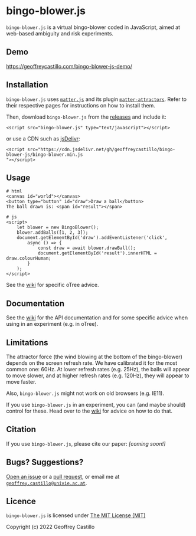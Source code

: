 # bingo-blower.js
`bingo-blower.js` is a virtual bingo-blower coded in JavaScript, aimed at web-based ambiguity and risk experiments.

## Demo
https://geoffreycastillo.com/bingo-blower-js-demo/

## Installation
`bingo-blower.js` uses [`matter.js`](https://github.com/liabru/matter-js) and its plugin [`matter-attractors`](https://github.com/liabru/matter-attractors).
Refer to their respective pages for instructions on how to install them.

Then, download `bingo-blower.js` from the [releases](https://github.com/geoffreycastillo/bingo-blower-js/releases) and include it:
```
<script src="bingo-blower.js" type="text/javascript"></script>
```
or use a CDN such as [jsDelivr](https://www.jsdelivr.com/):
```
<script src="https://cdn.jsdelivr.net/gh/geoffreycastillo/bingo-blower-js/bingo-blower.min.js
"></script>
```

## Usage
```
# html
<canvas id="world"></canvas>
<button type="button" id="draw">Draw a ball</button>
The ball drawn is: <span id="result"></span>

# js
<script>
    let blower = new BingoBlower();
    blower.addBalls([1, 2, 3]);
    document.getElementById('draw').addEventListener('click',
        async () => {
            const draw = await blower.drawBall();
            document.getElementById('result').innerHTML = draw.colourHuman;
        }
    );
</script>
```

See the [wiki](https://github.com/geoffreycastillo/bingo-blower-js/wiki/Advice-for-oTree) for specific oTree advice.

## Documentation

See the [wiki](https://github.com/geoffreycastillo/bingo-blower-js/wiki) for the API documentation and for some specific advice when using in an experiment (e.g. in oTree).

## Limitations

The attractor force (the wind blowing at the bottom of the bingo-blower) depends on the screen refresh rate.
We have calibrated it for the most common one: 60Hz. 
At lower refresh rates (e.g. 25Hz), the balls will appear to move slower, and at higher refresh rates (e.g. 120Hz), they will appear to move faster.

Also, `bingo-blower.js` might not work on old browsers (e.g. IE11).

If you use `bingo-blower.js` in an experiment, you can (and maybe should) control for these.
Head over to the [wiki](https://github.com/geoffreycastillo/bingo-blower-js/wiki/Using-bingo-blower.js-in-an-experiment) for advice on how to do that.

## Citation
If you use `bingo-blower.js`, please cite our paper: _[coming soon!]_

## Bugs? Suggestions?

[Open an issue](https://github.com/geoffreycastillo/bingo-blower-js/issues) or a [pull request](https://github.com/geoffreycastillo/bingo-blower-js/pulls), or email me at [`geoffrey.castillo@univie.ac.at`](mailto:geoffrey.castillo@univie.ac.at).

## Licence

`bingo-blower.js` is licensed under [The MIT License (MIT)](https://opensource.org/licenses/MIT)

Copyright (c) 2022 Geoffrey Castillo
